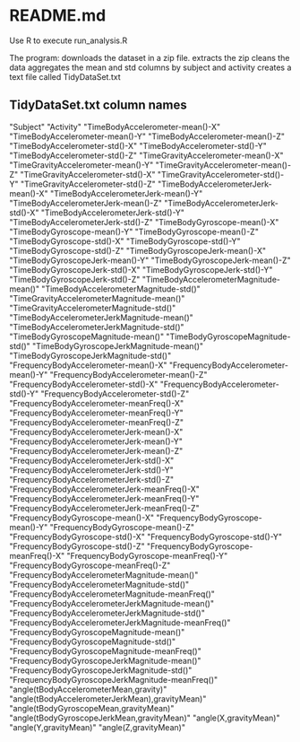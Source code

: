 # README.md
Use R to execute run_analysis.R

The program:
  downloads the dataset in a zip file.
  extracts the zip
  cleans the data
  aggregates the mean and std columns by subject and activity
  creates a text file called TidyDataSet.txt


## TidyDataSet.txt column names
"Subject" 
"Activity" 
"TimeBodyAccelerometer-mean()-X" 
"TimeBodyAccelerometer-mean()-Y" 
"TimeBodyAccelerometer-mean()-Z" 
"TimeBodyAccelerometer-std()-X" 
"TimeBodyAccelerometer-std()-Y" 
"TimeBodyAccelerometer-std()-Z" 
"TimeGravityAccelerometer-mean()-X" 
"TimeGravityAccelerometer-mean()-Y" 
"TimeGravityAccelerometer-mean()-Z" 
"TimeGravityAccelerometer-std()-X" 
"TimeGravityAccelerometer-std()-Y" 
"TimeGravityAccelerometer-std()-Z" 
"TimeBodyAccelerometerJerk-mean()-X" 
"TimeBodyAccelerometerJerk-mean()-Y" 
"TimeBodyAccelerometerJerk-mean()-Z" 
"TimeBodyAccelerometerJerk-std()-X" 
"TimeBodyAccelerometerJerk-std()-Y" 
"TimeBodyAccelerometerJerk-std()-Z" 
"TimeBodyGyroscope-mean()-X" 
"TimeBodyGyroscope-mean()-Y" 
"TimeBodyGyroscope-mean()-Z" 
"TimeBodyGyroscope-std()-X" 
"TimeBodyGyroscope-std()-Y" 
"TimeBodyGyroscope-std()-Z" 
"TimeBodyGyroscopeJerk-mean()-X" 
"TimeBodyGyroscopeJerk-mean()-Y" 
"TimeBodyGyroscopeJerk-mean()-Z" 
"TimeBodyGyroscopeJerk-std()-X" 
"TimeBodyGyroscopeJerk-std()-Y" 
"TimeBodyGyroscopeJerk-std()-Z" 
"TimeBodyAccelerometerMagnitude-mean()" 
"TimeBodyAccelerometerMagnitude-std()" 
"TimeGravityAccelerometerMagnitude-mean()" 
"TimeGravityAccelerometerMagnitude-std()" 
"TimeBodyAccelerometerJerkMagnitude-mean()" 
"TimeBodyAccelerometerJerkMagnitude-std()" 
"TimeBodyGyroscopeMagnitude-mean()" 
"TimeBodyGyroscopeMagnitude-std()" 
"TimeBodyGyroscopeJerkMagnitude-mean()" 
"TimeBodyGyroscopeJerkMagnitude-std()" 
"FrequencyBodyAccelerometer-mean()-X" 
"FrequencyBodyAccelerometer-mean()-Y" 
"FrequencyBodyAccelerometer-mean()-Z" 
"FrequencyBodyAccelerometer-std()-X" 
"FrequencyBodyAccelerometer-std()-Y" 
"FrequencyBodyAccelerometer-std()-Z" 
"FrequencyBodyAccelerometer-meanFreq()-X" 
"FrequencyBodyAccelerometer-meanFreq()-Y" 
"FrequencyBodyAccelerometer-meanFreq()-Z" 
"FrequencyBodyAccelerometerJerk-mean()-X" 
"FrequencyBodyAccelerometerJerk-mean()-Y" 
"FrequencyBodyAccelerometerJerk-mean()-Z" 
"FrequencyBodyAccelerometerJerk-std()-X" 
"FrequencyBodyAccelerometerJerk-std()-Y" 
"FrequencyBodyAccelerometerJerk-std()-Z" 
"FrequencyBodyAccelerometerJerk-meanFreq()-X" 
"FrequencyBodyAccelerometerJerk-meanFreq()-Y" 
"FrequencyBodyAccelerometerJerk-meanFreq()-Z" 
"FrequencyBodyGyroscope-mean()-X" 
"FrequencyBodyGyroscope-mean()-Y" 
"FrequencyBodyGyroscope-mean()-Z" 
"FrequencyBodyGyroscope-std()-X" 
"FrequencyBodyGyroscope-std()-Y" 
"FrequencyBodyGyroscope-std()-Z" 
"FrequencyBodyGyroscope-meanFreq()-X" 
"FrequencyBodyGyroscope-meanFreq()-Y" 
"FrequencyBodyGyroscope-meanFreq()-Z" 
"FrequencyBodyAccelerometerMagnitude-mean()" 
"FrequencyBodyAccelerometerMagnitude-std()" 
"FrequencyBodyAccelerometerMagnitude-meanFreq()" 
"FrequencyBodyAccelerometerJerkMagnitude-mean()" 
"FrequencyBodyAccelerometerJerkMagnitude-std()" 
"FrequencyBodyAccelerometerJerkMagnitude-meanFreq()" 
"FrequencyBodyGyroscopeMagnitude-mean()" 
"FrequencyBodyGyroscopeMagnitude-std()" 
"FrequencyBodyGyroscopeMagnitude-meanFreq()" 
"FrequencyBodyGyroscopeJerkMagnitude-mean()" 
"FrequencyBodyGyroscopeJerkMagnitude-std()" 
"FrequencyBodyGyroscopeJerkMagnitude-meanFreq()" 
"angle(tBodyAccelerometerMean,gravity)" 
"angle(tBodyAccelerometerJerkMean),gravityMean)" 
"angle(tBodyGyroscopeMean,gravityMean)" 
"angle(tBodyGyroscopeJerkMean,gravityMean)" 
"angle(X,gravityMean)" 
"angle(Y,gravityMean)" 
"angle(Z,gravityMean)"
